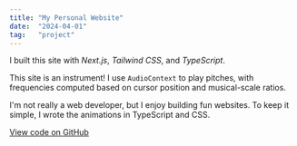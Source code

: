 ```yaml
---
title: "My Personal Website"
date:  "2024-04-01"
tag:   "project"
---
```


I built this site with *Next.js*, *Tailwind CSS*, and *TypeScript*.

This site is an instrument! I use `AudioContext` to play pitches, with frequencies computed based on cursor position and musical-scale ratios.

I'm not really a web developer, but I enjoy building fun websites. To keep it simple, I wrote the animations in TypeScript and CSS.

[View code on GitHub](https://github.com/jun-simons/personal-deployed)